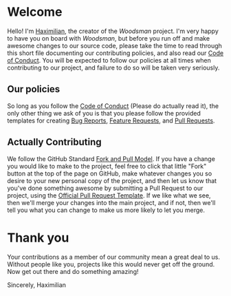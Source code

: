 # Welcome
Hello! I'm [Haximilian](https://github.com/haximilian), the creator of the *Woodsman* project. I'm very happy to have
you on board with *Woodsman*, but before you run off and make awesome changes to our source code, please take the time
to read through this short file documenting our contributing policies, and also read our [Code of Conduct](CODE_OF_CONDUCT.md).
You will be expected to follow our policies at all times when contributing to our project, and failure to do so will be taken very
seriously.

## Our policies
So long as you follow the [Code of Conduct](CODE_OF_CONDUCT.md) (Please do actually read it), the only other thing we ask of you
is that you please follow the provided templates for creating [Bug Reports](ISSUE_TEMPLATE/bug_report.md),
[Feature Requests](ISSUE_TEMPLATE/feature_request.md), and [Pull Requests](PULL_REQUEST_TEMPLATE.md).

## Actually Contributing
We follow the GitHub Standard [Fork and Pull Model](https://en.wikipedia.org/wiki/Fork_and_pull_model). If you have a change you
would like to make to the project, feel free to click that little "Fork" button at the top of the page on GitHub, make whatever
changes you so desire to your new personal copy of the project, and then let us know that you've done something awesome by
submitting a Pull Request to our project, using the [Official Pull Request Template](PULL_REQUEST_TEMPLATE.md). If we like what
we see, then we'll merge your changes into the main project, and if not, then we'll tell you what you can change to make us more
likely to let you merge.

# Thank you
Your contributions as a member of our community mean a great deal to us. Without people like you, projects like this would never
get off the ground. Now get out there and do something amazing!

Sincerely,
Haximilian
